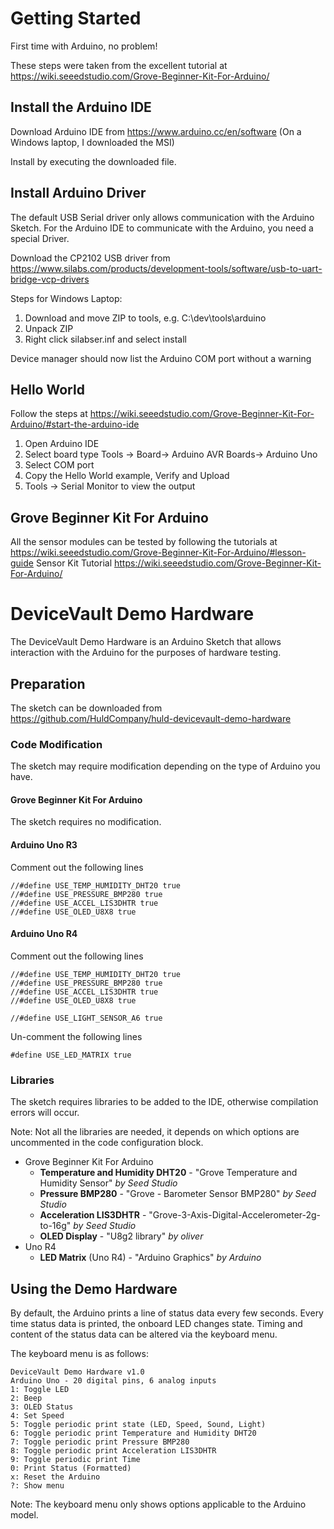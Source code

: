 # Getting Started
First time with Arduino, no problem!

These steps were taken from the excellent tutorial at https://wiki.seeedstudio.com/Grove-Beginner-Kit-For-Arduino/

## Install the Arduino IDE
Download Arduino IDE from https://www.arduino.cc/en/software
(On a Windows laptop, I downloaded the MSI)

Install by executing the downloaded file.

## Install Arduino Driver

The default USB Serial driver only allows communication with the Arduino Sketch.
For the Arduino IDE to communicate with the Arduino, you need a special Driver.

Download the CP2102 USB driver from https://www.silabs.com/products/development-tools/software/usb-to-uart-bridge-vcp-drivers

Steps for Windows Laptop:
1. Download and move ZIP to tools, e.g. C:\dev\tools\arduino
1. Unpack ZIP
1. Right click silabser.inf and select install

Device manager should now list the Arduino COM port without a warning

## Hello World

Follow the steps at https://wiki.seeedstudio.com/Grove-Beginner-Kit-For-Arduino/#start-the-arduino-ide

1. Open Arduino IDE
1. Select board type Tools -> Board-> Arduino AVR Boards-> Arduino Uno
1. Select COM port
1. Copy the Hello World example, Verify and Upload
1. Tools -> Serial Monitor to view the output

## Grove Beginner Kit For Arduino

All the sensor modules can be tested by following the tutorials at https://wiki.seeedstudio.com/Grove-Beginner-Kit-For-Arduino/#lesson-guide
Sensor Kit Tutorial https://wiki.seeedstudio.com/Grove-Beginner-Kit-For-Arduino/

# DeviceVault Demo Hardware

The DeviceVault Demo Hardware is an Arduino Sketch that allows interaction with the Arduino for the purposes of hardware testing.

## Preparation

The sketch can be downloaded from https://github.com/HuldCompany/huld-devicevault-demo-hardware

### Code Modification

The sketch may require modification depending on the type of Arduino you have.

#### Grove Beginner Kit For Arduino

The sketch requires no modification.

#### Arduino Uno R3

Comment out the following lines
```
//#define USE_TEMP_HUMIDITY_DHT20 true
//#define USE_PRESSURE_BMP280 true
//#define USE_ACCEL_LIS3DHTR true
//#define USE_OLED_U8X8 true
```
#### Arduino Uno R4

Comment out the following lines
```
//#define USE_TEMP_HUMIDITY_DHT20 true
//#define USE_PRESSURE_BMP280 true
//#define USE_ACCEL_LIS3DHTR true
//#define USE_OLED_U8X8 true

//#define USE_LIGHT_SENSOR_A6 true
```

Un-comment the following lines
```
#define USE_LED_MATRIX true
```

### Libraries

The sketch requires libraries to be added to the IDE, otherwise compilation errors will occur.

Note: Not all the libraries are needed, it depends on which options are uncommented in the code configuration block. 

- Grove Beginner Kit For Arduino
  - **Temperature and Humidity DHT20** - "Grove Temperature and Humidity Sensor" *by Seed Studio*
  - **Pressure BMP280** - "Grove - Barometer Sensor BMP280" *by Seed Studio*
  - **Acceleration LIS3DHTR** - "Grove-3-Axis-Digital-Accelerometer-2g-to-16g" *by Seed Studio*
  - **OLED Display** - "U8g2 library" *by oliver*
- Uno R4
  - **LED Matrix** (Uno R4) - "Arduino Graphics" *by Arduino*


## Using the Demo Hardware

By default, the Arduino prints a line of status data every few seconds.
Every time status data is printed, the onboard LED changes state.
Timing and content of the status data can be altered via the keyboard menu.

The keyboard menu is as follows:
```
DeviceVault Demo Hardware v1.0
Arduino Uno - 20 digital pins, 6 analog inputs
1: Toggle LED
2: Beep
3: OLED Status
4: Set Speed
5: Toggle periodic print state (LED, Speed, Sound, Light)
6: Toggle periodic print Temperature and Humidity DHT20
7: Toggle periodic print Pressure BMP280
8: Toggle periodic print Acceleration LIS3DHTR
9: Toggle periodic print Time
0: Print Status (Formatted)
x: Reset the Arduino
?: Show menu
```
Note: The keyboard menu only shows options applicable to the Arduino model.

